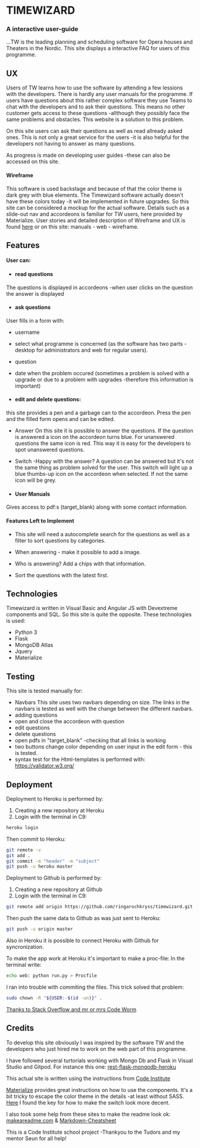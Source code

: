 # TIMEWIZARD
### A interactive user-guide 



...TW  is the leading planning and scheduling software for 
Opera houses and Theaters in the Nordic. This site displays a interactive FAQ for users of this programme.
 

## UX

Users of TW learns how to use the software by attending a few lessions with the developers.  There is hardly any user manuals for the programme. If users have questions about this rather complex software they use Teams to chat with the developers and to ask their questions. This means no other customer gets access to these questions -allthough they possibly face the same problems and obstacles. This website is a solution to this problem. 

On this site users can ask their questions as well as read allready asked ones. This is not only a great service for the users -it is also helpful for the developers not having to answer as many questions. 

As progress is made on developing user guides -these can also be accessed on this site.   

#### Wireframe 
This software is used backstage and because of that the color theme is dark grey with blue elements. The Timewizard software actually doesn't have these colors today -it will be implemented in future upgrades. So this site can be considered a mockup for the actual software. Details such as a slide-out nav and accordeons is familiar for TW users, here provided by Materialize. 
User stories and detailed description of Wireframe and UX is found
[here](/static/WireframePetramile3.pdf) or on this site: manuals - web - wireframe. 



## Features
#### User can:
* #### read questions 
The questions is displayed in accordeons -when user clicks on the question the answer is displayed  

* #### ask questions
User fills in a form with:
* username
* select what programme is concerned (as the software has two parts -desktop for administrators and web for regular users).
* question
* date when the problem occured (sometimes a problem is solved with a upgrade or due to a problem with upgrades -therefore this information is important)



* #### edit and delete questions:
this site provides a pen and a garbage can to the accordeon. Press the pen and the filled form opens and can be edited.

* Answer 
On this site it is possible to answer the questions. If the question is answered a icon on the accordeon turns blue. For unanswered questions the same icon is red. This way it is easy for the developers to spot unanswered questions. 

* Switch -Happy with the answer? 
A question can be answered but it's not the same thing as problem solved for the user. This switch will light up a blue thumbs-up icon on the accordeon when selected. If not the same icon will be grey. 

* #### User Manuals
Gives access to pdf:s (target_blank) along with some contact information. 


#### Features Left to Implement
* This site will need a autocomplete search for the questions as well as a filter to sort questions by categories. 

* When answering - make it possible to add a image. 

* Who is answering? Add a chips with that information. 

* Sort the questions with the latest first. 

## Technologies
Timewizard is written in Visual Basic and Angular JS with Devextreme components and SQL. So this site is quite the opposite. These technologies is used:

* Python 3
* Flask
* MongoDB Atlas
* Jquery
* Materialize

## Testing
This site is tested manually for:
* Navbars
This site uses two navbars depending on size. The links in the navbars is tested as well with the change between the different navbars.  
* adding questions
* open and close the accordeon with question
* edit questions
* delete questions
* open pdfs in "target_blank" -checking that all links is working
* two buttons change color depending on user input in the edit form - this is tested. 
* syntax test for the Html-templates is performed with: https://validator.w3.org/

## Deployment
Deployment to Heroku is performed by:
1. Creating a new repository at Heroku
2. Login with the terminal in C9:
```bash
heroku login
```

Then commit to Heroku:
```bash
git remote -v
git add .
git commit -m "header" -m "subject"
git push -u heroku master
```

Deployment to Github is performed by:
1. Creating a new repository at Github
2. Login with the terminal in C9:
```bash
git remote add origin https://github.com/ringarochkryss/timewizard.git
```

Then push the same data to Github as was just sent to Heroku:
```bash
git push -u origin master
```

Also in Heroku it is possible to connect Heroku with Github for syncronization.

To make the app work at Heroku it's important to make a proc-file: 
In the terminal write: 

```bash
echo web: python run.py > Procfile
```

I ran into trouble with commiting the files. This trick solved that problem: 

```bash
sudo chown -R "${USER:-$(id -un)}" .
```
[Thanks to Stack Overflow and mr or mrs Code Worm](https://stackoverflow.com/questions/6448242/git-push-error-insufficient-permission-for-adding-an-object-to-repository-datab)

## Credits
To develop this site obviously I was inspired by the software TW and the developers who just hired me to work on the web part of this programme.


I have followed several turtorials working with Mongo Db and Flask in Visual Studio and Gitpod. 
For instance this one:
[rest-flask-mongodb-heroku](https://spapas.github.io/2014/06/30/rest-flask-mongodb-heroku/ "rest-flask-mongodb-heroku")


This actual site is written using the instructions from [Code Institute](https://codeinstitute.net/ "Code Institute")

 [Materialize](https://materializecss.com/ "Materialize")
provides great instructions on how to use the components. 
It's a bit tricky to escape the color theme in the details -at least without SASS.  [Here](https://www.jquery-az.com/learn-create-materialize-switches-5-examples/ "jquery-az") I found the key for how to make the switch look more decent.



I also took some help from these sites to make the readme look ok:
[makeareadme.com](https://www.makeareadme.com/ "makeareadme.com") & [Markdown-Cheatsheet](https://github.com/adam-p/markdown-here/wiki/Markdown-Cheatsheet#links "Markdown-Cheatsheet")



This is a Code Institute school project -Thankyou to the Tudors and my mentor Seun for all help!